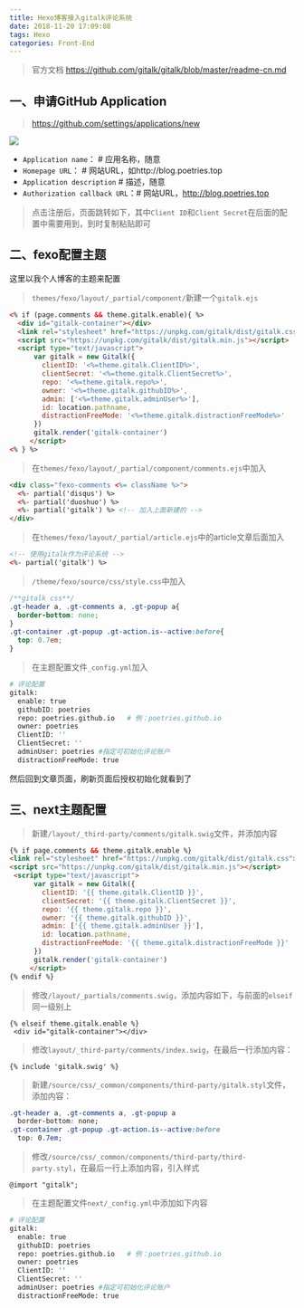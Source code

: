 ```yaml
---
title: Hexo博客接入gitalk评论系统
date: 2018-11-20 17:09:08
tags: Hexo
categories: Front-End
---
```


> 官方文档 https://github.com/gitalk/gitalk/blob/master/readme-cn.md

## 一、申请GitHub Application

> https://github.com/settings/applications/new

![](https://poetries1.gitee.io/img-repo/2019/10/226.png)

- `Application name`： # 应用名称，随意
- `Homepage URL`： # 网站URL，如http://blog.poetries.top
- `Application description` # 描述，随意
- `Authorization callback URL`：# 网站URL，http://blog.poetries.top

> 点击注册后，页面跳转如下，其中`Client ID`和`Client Secret`在后面的配置中需要用到，到时复制粘贴即可

## 二、fexo配置主题

这里以我个人博客的主题来配置

> `themes/fexo/layout/_partial/component/`新建一个`gitalk.ejs`

```html
<% if (page.comments && theme.gitalk.enable){ %>
  <div id="gitalk-container"></div>
  <link rel="stylesheet" href="https://unpkg.com/gitalk/dist/gitalk.css">
  <script src="https://unpkg.com/gitalk/dist/gitalk.min.js"></script>
  <script type="text/javascript">
      var gitalk = new Gitalk({
        clientID: '<%=theme.gitalk.ClientID%>',
        clientSecret: '<%=theme.gitalk.ClientSecret%>',
        repo: '<%=theme.gitalk.repo%>',
        owner: '<%=theme.gitalk.githubID%>',
        admin: ['<%=theme.gitalk.adminUser%>'],
        id: location.pathname,
        distractionFreeMode: '<%=theme.gitalk.distractionFreeMode%>'
      })
      gitalk.render('gitalk-container')           
     </script>
<% } %>
```

> 在`themes/fexo/layout/_partial/component/comments.ejs`中加入

```html
<div class="fexo-comments <%= className %>">
  <%- partial('disqus') %>
  <%- partial('duoshuo') %>
  <%- partial('gitalk') %> <!-- 加入上面新建的 -->
</div>
```

> 在`themes/fexo/layout/_partial/article.ejs`中的article文章后面加入 

```html
<!-- 使用gitalk作为评论系统 -->
<%- partial('gitalk') %>
```

> `/theme/fexo/source/css/style.css`中加入

```css
/**gitalk css**/
.gt-header a, .gt-comments a, .gt-popup a{
  border-bottom: none;
}
.gt-container .gt-popup .gt-action.is--active:before{
  top: 0.7em;
}
```

> 在主题配置文件`_config.yml`加入

```bash
# 评论配置
gitalk:
  enable: true
  githubID: poetries
  repo: poetries.github.io   # 例：poetries.github.io
  owner: poetries
  ClientID: ''
  ClientSecret: ''
  adminUser: poetries #指定可初始化评论账户
  distractionFreeMode: true
 ```
  
  然后回到文章页面，刷新页面后授权初始化就看到了
  
  ## 三、next主题配置
  
  > 新建`/layout/_third-party/comments/gitalk.swig`文件，并添加内容
  
  ```html
  {% if page.comments && theme.gitalk.enable %}
  <link rel="stylesheet" href="https://unpkg.com/gitalk/dist/gitalk.css">
  <script src="https://unpkg.com/gitalk/dist/gitalk.min.js"></script>
   <script type="text/javascript">
        var gitalk = new Gitalk({
          clientID: '{{ theme.gitalk.ClientID }}',
          clientSecret: '{{ theme.gitalk.ClientSecret }}',
          repo: '{{ theme.gitalk.repo }}',
          owner: '{{ theme.gitalk.githubID }}',
          admin: ['{{ theme.gitalk.adminUser }}'],
          id: location.pathname,
          distractionFreeMode: '{{ theme.gitalk.distractionFreeMode }}'
        })
        gitalk.render('gitalk-container')           
       </script>
{% endif %}
```

> 修改`/layout/_partials/comments.swig`，添加内容如下，与前面的`elseif`同一级别上

```
{% elseif theme.gitalk.enable %}
 <div id="gitalk-container"></div>
 ```
 
 > 修改`layout/_third-party/comments/index.swig`，在最后一行添加内容：
 
 ```
 {% include 'gitalk.swig' %}
```

> 新建`/source/css/_common/components/third-party/gitalk.styl`文件，添加内容：

```css
.gt-header a, .gt-comments a, .gt-popup a
  border-bottom: none;
.gt-container .gt-popup .gt-action.is--active:before
  top: 0.7em;
```

> 修改`/source/css/_common/components/third-party/third-party.styl`，在最后一行上添加内容，引入样式

```
@import "gitalk";
```

> 在主题配置文件`next/_config.yml`中添加如下内容

```bash
# 评论配置
gitalk:
  enable: true
  githubID: poetries
  repo: poetries.github.io   # 例：poetries.github.io
  owner: poetries
  ClientID: ''
  ClientSecret: ''
  adminUser: poetries #指定可初始化评论账户
  distractionFreeMode: true
 ```
